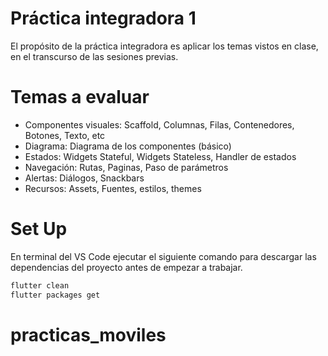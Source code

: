 # Práctica integradora 1

El propósito de la práctica integradora es aplicar los temas vistos en clase, en el transcurso de las sesiones previas.

# Temas a evaluar

- Componentes visuales: Scaffold, Columnas, Filas, Contenedores, Botones, Texto, etc
- Diagrama: Diagrama de los componentes (básico)
- Estados: Widgets Stateful, Widgets Stateless, Handler de estados
- Navegación: Rutas, Paginas, Paso de parámetros
- Alertas: Diálogos, Snackbars
- Recursos: Assets, Fuentes, estilos, themes

# Set Up
En terminal del VS Code ejecutar el siguiente comando para descargar las dependencias del proyecto antes de empezar a trabajar.
```sh
flutter clean
flutter packages get
```
# practicas_moviles
